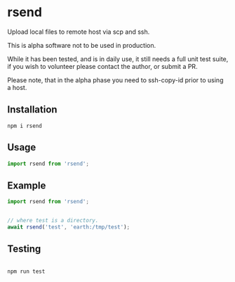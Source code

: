 # rsend
Upload local files to remote host via scp and ssh.

This is alpha software not to be used in production.

While it has been tested, and is in daily use, it still needs a full unit test suite,
if you wish to volunteer please contact the author, or submit a PR.

Please note, that in the alpha phase you need to ssh-copy-id prior to using a host.

## Installation

```shell
npm i rsend
```

## Usage

```JavaScript
import rsend from 'rsend';
```

## Example

```JavaScript
import rsend from 'rsend';


// where test is a directory.
await rsend('test', 'earth:/tmp/test');

```

## Testing

```shell

npm run test

```
